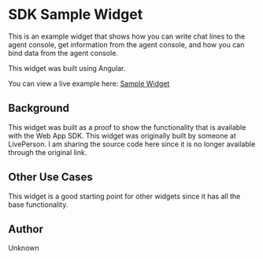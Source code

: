 # SDK Sample Widget
This is an example widget that shows how you can write chat lines to the agent console, get information from the agent console, and how you can bind data from the agent console.

This widget was built using Angular.

You can view a live example here: [Sample Widget](https://scottwestover.herokuapp.com/liveengageWidgets/SDKsampleWidget/)

## Background
This widget was built as a proof to show the functionality that is available with the Web App SDK. This widget was originally built by someone at LivePerson. I am sharing the source code here since it is no longer available through the original link.

## Other Use Cases
This widget is a good starting point for other widgets since it has all the base functionality. 

## Author
Unknown
